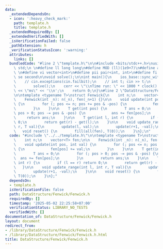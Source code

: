 ```yaml
---
data:
  _extendedDependsOn:
  - icon: ':heavy_check_mark:'
    path: template.h
    title: template.h
  _extendedRequiredBy: []
  _extendedVerifiedWith: []
  _isVerificationFailed: false
  _pathExtension: h
  _verificationStatusIcon: ':warning:'
  attributes:
    links: []
  bundledCode: "#line 2 \"template.h\"\n\n#include <bits/stdc++.h>\nusing namespace\
    \ std;\n \n#define ll long long\n#define MOD (ll)(1e9+7)\n#define all(x) (x).begin(),(x).end()\n\
    \ \n#define vi vector<int>\n#define pii pair<int, int>\n#define fi first\n#define\
    \ se second\n\nvoid solve();\n\nint main(){\n    ios_base::sync_with_stdio(false);cin.tie(NULL);\n\
    \    // cin.exceptions(cin.failbit);\n    // int t; cin >> t;\n    // while(t--)\n\
    \        solve();\n    cerr << \"\\nTime run: \" << 1000 * clock() / CLOCKS_PER_SEC\
    \ << \"ms\" << '\\n';\n    return 0;\n}\n#line 2 \"DataStructure/Fenwick/Fenwick.h\"\
    \n\ntemplate <typename T>\nstruct Fenwick{\n    int n;\n    vector<T> fen;\n\n\
    \    Fenwick(int _n): n(_n), fen(_n+1) {}\n\n    void update(int pos, int val)\
    \ {\n        for (; pos <= n; pos += pos & -pos) {\n            fen[pos] += val;\n\
    \        }\n    }\n\n    T get(int pos) {\n        T ans = 0;\n        for (;\
    \ pos > 0; pos -= pos & -pos) {\n            ans += fen[pos];\n        }\n   \
    \     return ans;\n    }\n\n    T get(int l, int r) {\n        if (l == r) return\
    \ 0;\n        return get(r) - get(l);\n    }\n\n    void update_range(int l, int\
    \ r, T val){\n        update(l, val);\n        update(r+1, -val);\n    }\n\n \
    \   void reset() {\n        fill(all(fen), T(0));\n    }\n};\n"
  code: "#include \"../../template.h\"\n\ntemplate <typename T>\nstruct Fenwick{\n\
    \    int n;\n    vector<T> fen;\n\n    Fenwick(int _n): n(_n), fen(_n+1) {}\n\n\
    \    void update(int pos, int val) {\n        for (; pos <= n; pos += pos & -pos)\
    \ {\n            fen[pos] += val;\n        }\n    }\n\n    T get(int pos) {\n\
    \        T ans = 0;\n        for (; pos > 0; pos -= pos & -pos) {\n          \
    \  ans += fen[pos];\n        }\n        return ans;\n    }\n\n    T get(int l,\
    \ int r) {\n        if (l == r) return 0;\n        return get(r) - get(l);\n \
    \   }\n\n    void update_range(int l, int r, T val){\n        update(l, val);\n\
    \        update(r+1, -val);\n    }\n\n    void reset() {\n        fill(all(fen),\
    \ T(0));\n    }\n};"
  dependsOn:
  - template.h
  isVerificationFile: false
  path: DataStructure/Fenwick/Fenwick.h
  requiredBy: []
  timestamp: '2025-05-02 22:25:58+07:00'
  verificationStatus: LIBRARY_NO_TESTS
  verifiedWith: []
documentation_of: DataStructure/Fenwick/Fenwick.h
layout: document
redirect_from:
- /library/DataStructure/Fenwick/Fenwick.h
- /library/DataStructure/Fenwick/Fenwick.h.html
title: DataStructure/Fenwick/Fenwick.h
---
```


